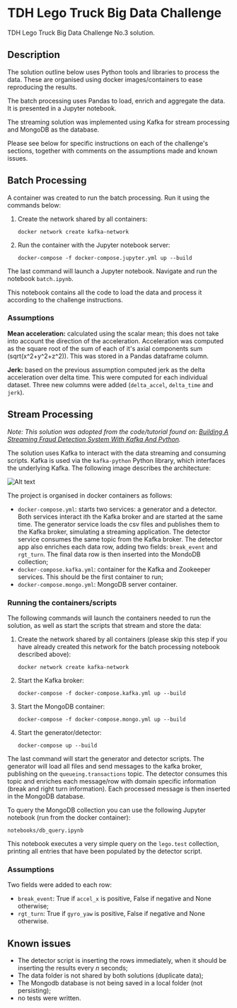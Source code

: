 # TDH Lego Truck Big Data Challenge
TDH Lego Truck Big Data Challenge No.3 solution. 

## Description
The solution outline below uses Python tools and libraries to process the data. These are organised using docker images/containers to ease reproducing the results. 

The batch processing uses Pandas to load, enrich and aggregate the data. It is presented in a Jupyter notebook.

The streaming solution was implemented using Kafka for stream processing and MongoDB as the database. 

Please see below for specific instructions on each of the challenge's sections, together with  comments on the assumptions made and known issues. 

## Batch Processing
A container was created to run the batch processing. Run it using the commands below: 

 1. Create the network shared by all containers:

    ```docker network create kafka-network```

2. Run the container with the Jupyter notebook server:

   ```docker-compose -f docker-compose.jupyter.yml up --build```

The last command will launch a Jupyter notebook. Navigate and run the notebook `batch.ipynb`.

This notebook contains all the code to load the data and process it according to the challenge instructions. 

### Assumptions

**Mean acceleration:** calculated using the scalar mean; this does not take into account the direction of the acceleration. Acceleration was computed as the square root of the sum of each of it's axial components sum (sqrt(x^2+y^2+z^2)). 
This was stored in a Pandas dataframe column. 

**Jerk:** based on the previous assumption computed jerk as the delta acceleration over delta time. This were computed for each individual dataset. Three new columns were added (`delta_accel`, `delta_time` and `jerk`).

## Stream Processing 

_Note: This solution was adopted from the code/tutorial found on: 
[Building A Streaming Fraud Detection System With Kafka And Python](https://blog.florimondmanca.com/building-a-streaming-fraud-detection-system-with-kafka-and-python)._ 

The solution uses Kafka to interact with the data streaming and consuming scripts. Kafka is used via the `kafka-python` Python library, which interfaces the underlying Kafka. The following image describes the architecture: 

![Alt text](/img/tdh_lego_arch.png?raw=true "Streaming solution architecture diagram")

The project is organised in docker containers as follows: 
* `docker-compose.yml`: starts two  services: a generator and a detector. Both services interact ith the Kafka broker and are started at the same time. The generator service loads the csv files and publishes them to the Kafka broker, simulating a streaming application. The detector service consumes the same topic from  the Kafka broker. The detector app also enriches each data row, adding two fields: `break_event` and `rgt_turn`. The final data row is then inserted into the MondoDB collection;
* `docker-compose.kafka.yml`: container for the Kafka and Zookeeper services. This should be the first container to run;
* `docker-compose.mongo.yml`: MongoDB server container. 

### Running the containers/scripts
The following commands will launch the containers needed to run the solution, as well as start the scripts that stream and store the data: 
1. Create the network shared by all containers (please skip this step if you have already created this network for the batch processing notebook described above):

   ```docker network create kafka-network```
1. Start the Kafka broker:

    ```docker-compose -f docker-compose.kafka.yml up --build``` 
2. Start the MongoDB container:

   ```docker-compose -f docker-compose.mongo.yml up --build```
3. Start the generator/detector:
  
   ```docker-compose up --build```

The last command will start the generator and detector scripts. The generator will load all files and send messages to the kafka broker, publishing on the `queueing.transactions` topic. The detector consumes this topic and enriches each message/row with domain specific information (break and right turn information). Each processed message is then inserted in the MongoDB database.

To query the MongoDB collection you can use the following Jupyter notebook (run from the docker container): 
   
   ```notebooks/db_query.ipynb```

This notebook executes a very simple query on the `lego.test` collection,  printing all entries that have been populated by the detector script.

### Assumptions
Two fields were added to each row: 
* `break_event`: True if `accel_x` is positive, False if negative and None otherwise;
* `rgt_turn`: True if `gyro_yaw` is positive, False if negative and None otherwise.

## Known issues
* The detector script is inserting the rows immediately, when it should be inserting the results every _n_ seconds; 
* The data folder is not shared by both solutions (duplicate data);
* The Mongodb database is not being saved in a local folder (not persisting);
* no tests were written.
